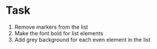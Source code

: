 # Task

1. Remove markers from the list
2. Make the font bold for list elements
3. Add grey background for each even element in the list

